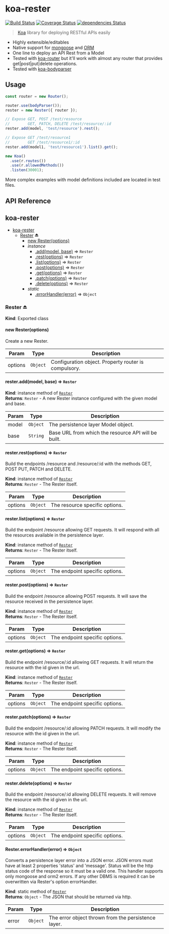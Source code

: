# koa-rester

[![Build Status](https://travis-ci.org/dicearr/koa-rester.svg?branch=master)](https://travis-ci.org/dicearr/koa-rester)
[![Coverage Status](https://coveralls.io/repos/github/dicearr/koa-rester/badge.svg?branch=master)](https://coveralls.io/github/dicearr/koa-rester?branch=master)
[![dependencies Status](https://david-dm.org/dicearr/koa-rester/status.svg)](https://david-dm.org/dicearr/koa-rester)

> [Koa](https://github.com/koajs/koa) library for deploying RESTful APIs easily

* Highly extensible/editables
* Native support for [mongoose](https://github.com/Automattic/mongoose) and [ORM](https://github.com/dresende/node-orm2)
* One line to deploy an API Rest from a Model
* Tested with [koa-router](https://github.com/alexmingoia/koa-router/tree/master/) but it'll work with almost any router that provides get|post|put|delete operations.
* Tested with [koa-bodyparser](https://github.com/koajs/bodyparser) 

## Usage
```javascript
const router = new Router();

router.use(bodyParser());
rester = new Rester({ router });

// Expose GET, POST /test/resource 
//        GET, PATCH, DELETE /test/resource/:id
rester.add(model, 'test/resource').rest();

// Expose GET /test/resource1 
//        GET /test/resource1/:id
rester.add(model1, 'test/resource1').list().get();

new Koa()
  .use(r.routes())
  .use(r.allowedMethods())
  .listen(30001);
```
More complex examples with model definitions included are located in test files.

## API Reference

<a name="module_koa-rester"></a>

## koa-rester

* [koa-rester](#module_koa-rester)
    * [Rester](#exp_module_koa-rester--Rester) ⏏
        * [new Rester(options)](#new_module_koa-rester--Rester_new)
        * _instance_
            * [.add(model, base)](#module_koa-rester--Rester+add) ⇒ <code>Rester</code>
            * [.rest(options)](#module_koa-rester--Rester+rest) ⇒ <code>Rester</code>
            * [.list(options)](#module_koa-rester--Rester+list) ⇒ <code>Rester</code>
            * [.post(options)](#module_koa-rester--Rester+post) ⇒ <code>Rester</code>
            * [.get(options)](#module_koa-rester--Rester+get) ⇒ <code>Rester</code>
            * [.patch(options)](#module_koa-rester--Rester+patch) ⇒ <code>Rester</code>
            * [.delete(options)](#module_koa-rester--Rester+delete) ⇒ <code>Rester</code>
        * _static_
            * [.errorHandler(error)](#module_koa-rester--Rester.errorHandler) ⇒ <code>Object</code>

<a name="exp_module_koa-rester--Rester"></a>

### Rester ⏏
**Kind**: Exported class  
<a name="new_module_koa-rester--Rester_new"></a>

#### new Rester(options)
Create a new Rester.


| Param | Type | Description |
| --- | --- | --- |
| options | <code>Object</code> | Configuration object. Property router is compulsory. |

<a name="module_koa-rester--Rester+add"></a>

#### rester.add(model, base) ⇒ <code>Rester</code>
**Kind**: instance method of <code>[Rester](#exp_module_koa-rester--Rester)</code>  
**Returns**: <code>Rester</code> - A new Rester instance configured with the given model and
base.  

| Param | Type | Description |
| --- | --- | --- |
| model | <code>Object</code> | The persistence layer Model object. |
| base | <code>String</code> | Base URL from which the resource API will be built. |

<a name="module_koa-rester--Rester+rest"></a>

#### rester.rest(options) ⇒ <code>Rester</code>
Build the endpoints /resource and /resource/:id with the methods GET, POST
PUT, PATCH and DELETE.

**Kind**: instance method of <code>[Rester](#exp_module_koa-rester--Rester)</code>  
**Returns**: <code>Rester</code> - The Rester itself.  

| Param | Type | Description |
| --- | --- | --- |
| options | <code>Object</code> | The resource specific options. |

<a name="module_koa-rester--Rester+list"></a>

#### rester.list(options) ⇒ <code>Rester</code>
Build the endpoint /resource allowing GET requests. It will respond with
all the resources available in the persistence layer.

**Kind**: instance method of <code>[Rester](#exp_module_koa-rester--Rester)</code>  
**Returns**: <code>Rester</code> - The Rester itself.  

| Param | Type | Description |
| --- | --- | --- |
| options | <code>Object</code> | The endpoint specific options. |

<a name="module_koa-rester--Rester+post"></a>

#### rester.post(options) ⇒ <code>Rester</code>
Build the endpoint /resource allowing POST requests. It will save the resource
received in the persistence layer.

**Kind**: instance method of <code>[Rester](#exp_module_koa-rester--Rester)</code>  
**Returns**: <code>Rester</code> - The Rester itself.  

| Param | Type | Description |
| --- | --- | --- |
| options | <code>Object</code> | The endpoint specific options. |

<a name="module_koa-rester--Rester+get"></a>

#### rester.get(options) ⇒ <code>Rester</code>
Build the endpoint /resource/:id allowing GET requests. It will return the resource
with the id given in the url.

**Kind**: instance method of <code>[Rester](#exp_module_koa-rester--Rester)</code>  
**Returns**: <code>Rester</code> - The Rester itself.  

| Param | Type | Description |
| --- | --- | --- |
| options | <code>Object</code> | The endpoint specific options. |

<a name="module_koa-rester--Rester+patch"></a>

#### rester.patch(options) ⇒ <code>Rester</code>
Build the endpoint /resource/:id allowing PATCH requests. It will modify the resource
with the id given in the url.

**Kind**: instance method of <code>[Rester](#exp_module_koa-rester--Rester)</code>  
**Returns**: <code>Rester</code> - The Rester itself.  

| Param | Type | Description |
| --- | --- | --- |
| options | <code>Object</code> | The endpoint specific options. |

<a name="module_koa-rester--Rester+delete"></a>

#### rester.delete(options) ⇒ <code>Rester</code>
Build the endpoint /resource/:id allowing DELETE requests. It will remove the resource
with the id given in the url.

**Kind**: instance method of <code>[Rester](#exp_module_koa-rester--Rester)</code>  
**Returns**: <code>Rester</code> - The Rester itself.  

| Param | Type | Description |
| --- | --- | --- |
| options | <code>Object</code> | The endpoint specific options. |

<a name="module_koa-rester--Rester.errorHandler"></a>

#### Rester.errorHandler(error) ⇒ <code>Object</code>
Converts a persistence layer error into a JSON error. JSON errors must have
at least 2 properties 'status' and 'message'. Status will be the http status
code of the response so it must be a valid one. This handler supports only
mongoose and orm2 errors. If any other DBMS is required it can be overwritten
via Rester's option errorHandler.

**Kind**: static method of <code>[Rester](#exp_module_koa-rester--Rester)</code>  
**Returns**: <code>Object</code> - The JSON that should be returned via http.  

| Param | Type | Description |
| --- | --- | --- |
| error | <code>Object</code> | The error object thrown from the persistence layer. |


